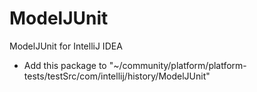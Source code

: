 # ModelJUnit
ModelJUnit for IntelliJ IDEA


* Add this package to "~/community/platform/platform-tests/testSrc/com/intellij/history/ModelJUnit"